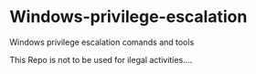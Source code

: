 # Windows-privilege-escalation
Windows privilege escalation comands and tools

This Repo is not to be used for ilegal activities....
